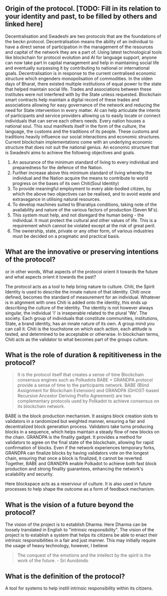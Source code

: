 ## Origin of the protocol. [TODO: Fill in its relation to your identity and past, to be filled by others and linked here]

Decentralisation and Swadeshi are two protocols that are the foundations of the beckn protocol. Decentralisation means the ability of an individual to have a direct sense of participation in the management of the resources and capital of the network they are a part of. Using latest technological tools like blockchain for protocol evolution and AI for language support, anyone can now take part in capital management and help in maintaining social life and eventually surpassing it by contributing to national or international goals. Decentralisation is in response to the current centralised economic structure which engenders monopolisation of commodities. In the olden days of Bharat, there existed multiple institutions of equal power to the state that helped maintain social life. Trades and associations between these institutes were not interfered with by the State unless requested. Blockchain smart contracts help maintain a digital record of these trades and associations allowing for easy governance of the network and reducing the need for State intervention in every matter. AI can help articulate the intents of participants and service providers allowing us to easily locate or connect individuals that can serve each others needs.
Every nation houses a national soul. This soul manifests itself in the form of the culture, the language, the customs and the traditions of its people. These customs and traditions heavily influence our social interactions and economic structures. Current blockchain implementations come with an underlying economic structure that does not suit the national genius. An economic structure that is Swadeshi aims to achieve the following objectives and goals.
1. An assurance of the minimum standard of living to every individual and preparedness for the defence of the Nation.
2. Further increase above this minimum standard of living whereby the individual and the Nation acquire the means to contribute to world progress on the bases of its own Chiti(Soul Identity)
3. To provide meaningful employment to every able-bodied citizen, by which the above two objectives can be realised, and to avoid waste and extravagance in utilising natural resources.
4. To develop machines suited to Bharatiya conditions, taking note of the availability and nature of the various factors of production (Seven M's).
5. This system must help, and not disregard the human being - the individual. It must protect the cultural and other values of life. This is a requirement which cannot be violated except at the risk of great peril.
6. The ownership, state, private or any other form, of various industries must be decided on a pragmatic and practical basis.

## What are the innovative or preserving intentions of the protocol?
or in other words, What aspects of the protocol orient it towards the future and what aspects orient it towards the past?

The protocol acts as a tool to help bring nature to culture. Chiti, the Spirit Identity is used to describe the innate nature of that identity. Chiti once defined, becomes the standard of measurement for an individual. Whatever is in alignment with ones Chiti is added onto the identity, this ends up describing the culture of the identity. The identity is not however always singular, the individual 'I' is inseperable related to the plural 'We'. The society. Each group of individuals that constitute communities, institutions, State, a brand identity, has an innate nature of its own. A group mind you can call it. Chiti is the touchstone on which each action, each attitude is tested, and determined to be acceptable or otherwise. In blockchain terms, Chiti acts as the validator to what becomes part of the groups culture.

## What is the role of duration & repititiveness in the protocol?
>It is the protocol itself that creates a sense of time
Blockchain consensus engines such as Polkadots BABE + GRANDPA protocol provide a sense of time to the participants network.
BABE (Blind Assignment for Blockchain Extension) and GRANDPA (GHOST-based Recursive Ancestor Deriving Prefix Agreement) are two complementary protocols used by Polkadot to achieve consensus on its blockchain network.

BABE is the block production mechanism. It assigns block creation slots to validators in a randomized but weighted manner, ensuring a fair and decentralized block generation process. Validators take turns producing blocks in a sequence, which helps maintain a steady flow of new blocks on the chain.
GRANDPA is the finality gadget. It provides a method for validators to agree on the final state of the blockchain, allowing for rapid confirmation of blocks. Even if the network experiences temporary forks, GRANDPA can finalize blocks by having validators vote on the longest chain, ensuring that once a block is finalized, it cannot be reverted.
Together, BABE and GRANDPA enable Polkadot to achieve both fast block production and strong finality guarantees, enhancing the network's scalability and security.

Here blockspace acts as a reserviour of culture. It is also used in future processes to help shape the outcome as a form of feedback mechanism.

## What is the vision of a future beyond the protocol?
The vision of the project is to establish Dharma. Here Dharma can be loosely translated in English to "intrinsic responsibility". The vision of the project is to establish a system that helps its citizens be able to enact their intrinsic responsibilities in a fair and just manner. This may initially require the usage of heavy technology, however, I believe 
> The conquest of the emotions and the intellect by the spirit is the work of the future. - Sri Aurobindo

## What is the definition of the protocol?
A tool for systems to help instill intrinsic responsibility within its citizens.

